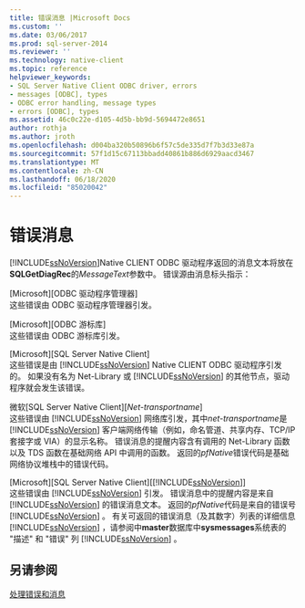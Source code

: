```yaml
---
title: 错误消息 |Microsoft Docs
ms.custom: ''
ms.date: 03/06/2017
ms.prod: sql-server-2014
ms.reviewer: ''
ms.technology: native-client
ms.topic: reference
helpviewer_keywords:
- SQL Server Native Client ODBC driver, errors
- messages [ODBC], types
- ODBC error handling, message types
- errors [ODBC], types
ms.assetid: 46c0c22e-d105-4d5b-bb9d-5694472e8651
author: rothja
ms.author: jroth
ms.openlocfilehash: d004ba320b50896b6f57c5de335d7f7b3d33e87a
ms.sourcegitcommit: 57f1d15c67113bbadd40861b886d6929aacd3467
ms.translationtype: MT
ms.contentlocale: zh-CN
ms.lasthandoff: 06/18/2020
ms.locfileid: "85020042"
---
```

# <a name="error-messages"></a>错误消息
  [!INCLUDE[ssNoVersion](../../includes/ssnoversion-md.md)]Native CLIENT ODBC 驱动程序返回的消息文本将放在**SQLGetDiagRec**的*MessageText*参数中。 错误源由消息标头指示：  
  
 [Microsoft][ODBC 驱动程序管理器]  
 这些错误由 ODBC 驱动程序管理器引发。  
  
 [Microsoft][ODBC 游标库]  
 这些错误由 ODBC 游标库引发。  
  
 [Microsoft][SQL Server Native Client]  
 这些错误是由 [!INCLUDE[ssNoVersion](../../includes/ssnoversion-md.md)] Native CLIENT ODBC 驱动程序引发的。 如果没有名为 Net-Library 或 [!INCLUDE[ssNoVersion](../../includes/ssnoversion-md.md)] 的其他节点，驱动程序就会发生该错误。  
  
 微软[SQL Server Native Client][*Net-transportname*]  
 这些错误由 [!INCLUDE[ssNoVersion](../../includes/ssnoversion-md.md)] 网络库引发，其中*net-transportname*是 [!INCLUDE[ssNoVersion](../../includes/ssnoversion-md.md)] 客户端网络传输（例如，命名管道、共享内存、TCP/IP 套接字或 VIA）的显示名称。 错误消息的提醒内容含有调用的 Net-Library 函数以及 TDS 函数在基础网络 API 中调用的函数。 返回的*pfNative*错误代码是基础网络协议堆栈中的错误代码。  
  
 [Microsoft][SQL Server Native Client][[!INCLUDE[ssNoVersion](../../includes/ssnoversion-md.md)]]  
 这些错误由 [!INCLUDE[ssNoVersion](../../includes/ssnoversion-md.md)] 引发。 错误消息中的提醒内容是来自 [!INCLUDE[ssNoVersion](../../includes/ssnoversion-md.md)] 的错误消息文本。 返回的*pfNative*代码是来自的错误号 [!INCLUDE[ssNoVersion](../../includes/ssnoversion-md.md)] 。 有关可返回的错误消息（及其数字）列表的详细信息 [!INCLUDE[ssNoVersion](../../includes/ssnoversion-md.md)] ，请参阅中**master**数据库中**sysmessages**系统表的 "描述" 和 "错误" 列 [!INCLUDE[ssNoVersion](../../includes/ssnoversion-md.md)] 。  
  
## <a name="see-also"></a>另请参阅  
 [处理错误和消息](handling-errors-and-messages.md)  
  
  
